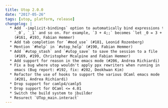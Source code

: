 ```yaml
---
title: Utop 2.0.0
date: "2017-05-26"
tags: [utop, platform, release]
changelog: |
  * Add `-implicit-bindings` option to automatically bind expressions to names
    `_0`, `_1` and so on. For example, `3 + 4;;` becomes `let _0 = 3 + 4;;`
    (#161, #193, Fabian Hemmer)
  * Add tab completion for `#mod_use` (#181, Leonid Rozenberg)
  * Mention `#help` in `#utop_help` (#190, Fabian Hemmer)
  * Add `#utop_stash` and `#utop_save` to save the session to a file
    (#169, #199, Christopher Mcalpine and Fabian Hemmer)
  * Add support for reason in the emacs mode (#206, Andrea Richiardi)
  * Fix a bug where utop wouldn't apply ppx rewriters when running in
    emacs (Bug report: #192, fix: #202, Deokhwan Kim)
  * Refactor the use of hooks to support the various OCaml emacs mode
    (#201, Andrea Richiardi)
  * Drop support for camlp4/camlp5
  * Drop support for OCaml <= 4.01
  * Switch the build system to jbuilder
  * Resurect `UTop_main.interact`
---
```



